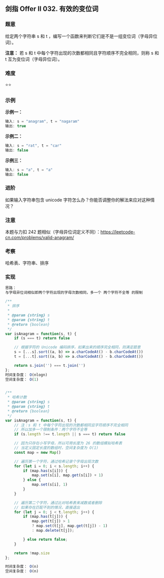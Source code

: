 ## 剑指 Offer II 032. 有效的变位词

### 题意

给定两个字符串 s 和 t ，编写一个函数来判断它们是不是一组变位词（字母异位词）。

**注意：** 若 s 和 t 中每个字符出现的次数都相同且字符顺序不完全相同，则称 s 和 t 互为变位词（字母异位词）。


### 难度

⭐⭐

### 示例

**示例一：**

```javascript
输入: s = "anagram", t = "nagaram"
输出: true
```

**示例二：**

```javascript
输入: s = "rat", t = "car"
输出: false
```

**示例三：**

```javascript
输入: s = "a", t = "a"
输出: false
```

### 进阶

如果输入字符串包含 unicode 字符怎么办？你能否调整你的解法来应对这种情况？

### 注意

本题与力扣 242 题相似（字母异位词定义不同）：https://leetcode-cn.com/problems/valid-anagram/

### 考察

哈希表、字符串、排序

### 实现

```javascript
思路：
与字母异位词相似即两个字符出现的字母次数相同，多一个 两个字符不全等 的限制

/**
 * 排序
 * 
 * @param {string} s
 * @param {string} t
 * @return {boolean}
 */
var isAnagram = function(s, t) {
    if (s === t) return false

    // 根据字符的 Unicode 编码排序，如果出来的顺序完全相同，则满足题意
    s = [...s].sort((a, b) => a.charCodeAt() - b.charCodeAt())
    t = [...t].sort((a, b) => a.charCodeAt() - b.charCodeAt())

    return s.join('') === t.join('')
};
时间复杂度： O(nlogn)
空间复杂度： O(1)


/**
 * 哈希计数
 * @param {string} s
 * @param {string} t
 * @return {boolean}
 */
var isAnagram = function(s, t) {
    // 注：s 和 t 中每个字符出现的次数都相同且字符顺序不完全相同
    // 所以加多一个限制条件：两个字符不全等
    if (s.length !== t.length || s === t) return false

    // 因为只存在小写字母，所以可用长度为 26 的数组模拟哈希表
    // 当定义固定长度的数组时，空间复杂度为 O(1)
    const map = new Map()

    // 遍历第一个字符，通过哈希记录个字母出现次数
    for (let i = 0; i < s.length; i++) {
        if (map.has(s[i])) {
            map.set(s[i], map.get(s[i]) + 1)
        } else {
            map.set(s[i], 1)
        }
    }

    // 遍历第二个字符，通过比对哈希表来减数或者删除
    // 如果存在匹配不到的情况，直接退出
    for (let j = 0; j < t.length; j++) {
        if (map.has(t[j])) {
            map.get(t[j]) > 1
            ? map.set(t[j], map.get(t[j]) - 1)
            : map.delete(t[j]);

        } else return false;
    }

    return !map.size
};

时间复杂度： O(n)
空间复杂度： O(n)

```
